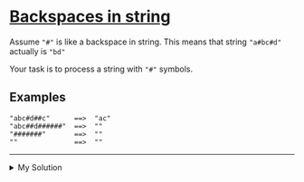 # [Backspaces in string](https://www.codewars.com/kata/5727bb0fe81185ae62000ae3)

Assume `"#"` is like a backspace in string. This means that string `"a#bc#d"` actually is `"bd"`

Your task is to process a string with `"#"` symbols.

## Examples

    "abc#d##c"      ==>  "ac"
    "abc##d######"  ==>  ""
    "#######"       ==>  ""
    ""              ==>  ""

---

<details><summary>My Solution</summary>

```js
function cleanString(s) {
  let result = []
  for (let i = 0; i < s.length; i++) {
    s[i] === '#' ? result.pop() : result.push(s[i])
  }

  return result.join('')
}
```

</details>
